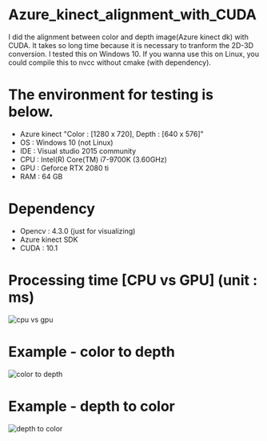 # Azure_kinect_alignment_with_CUDA

I did the alignment between color and depth image(Azure kinect dk) with CUDA. It takes so long time because it is necessary to tranform the 2D-3D conversion.
I tested this on Windows 10. If you wanna use this on Linux, you could compile this to nvcc without cmake (with dependency).

# The environment for testing is below.
- Azure kinect "Color : [1280 x 720], Depth : [640 x 576]"
- OS : Windows 10 (not Linux)
- IDE : Visual studio 2015 community
- CPU : Intel(R) Core(TM) i7-9700K (3.60GHz)
- GPU : Geforce RTX 2080 ti
- RAM : 64 GB

# Dependency
- Opencv : 4.3.0 (just for visualizing)
- Azure kinect SDK
- CUDA : 10.1

# Processing time [CPU vs GPU] (unit : ms)
![cpu vs gpu](https://user-images.githubusercontent.com/23024027/99947451-5863c580-2dbb-11eb-9ed5-8a574a468ac0.png)


# Example - color to depth
![color to depth](https://user-images.githubusercontent.com/23024027/99944744-bfcb4680-2db6-11eb-91b1-54695ab364f0.png)


# Example - depth to color
![depth to color](https://user-images.githubusercontent.com/23024027/99944767-cf4a8f80-2db6-11eb-8b82-753f0c907e90.png)
